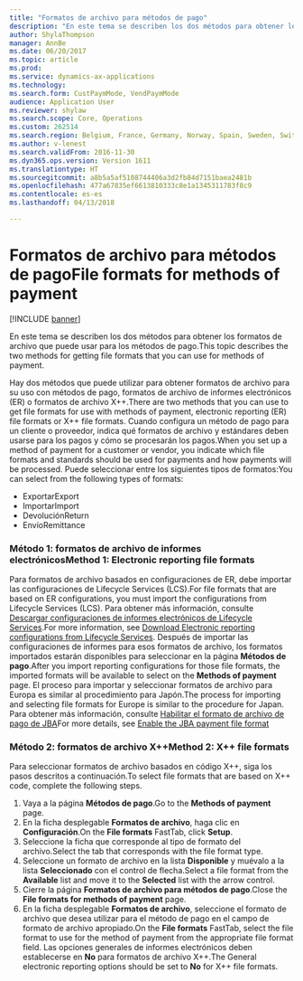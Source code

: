 ```yaml
---
title: "Formatos de archivo para métodos de pago"
description: "En este tema se describen los dos métodos para obtener los formatos de archivo que puede usar para los métodos de pago."
author: ShylaThompson
manager: AnnBe
ms.date: 06/20/2017
ms.topic: article
ms.prod: 
ms.service: dynamics-ax-applications
ms.technology: 
ms.search.form: CustPaymMode, VendPaymMode
audience: Application User
ms.reviewer: shylaw
ms.search.scope: Core, Operations
ms.custom: 262514
ms.search.region: Belgium, France, Germany, Norway, Spain, Sweden, Switzerland
ms.author: v-lenest
ms.search.validFrom: 2016-11-30
ms.dyn365.ops.version: Version 1611
ms.translationtype: HT
ms.sourcegitcommit: a8b5a5af5108744406a3d2fb84d7151baea2481b
ms.openlocfilehash: 477a67835ef6613810333c8e1a1345311783f8c9
ms.contentlocale: es-es
ms.lasthandoff: 04/13/2018

---
```


# <a name="file-formats-for-methods-of-payment"></a><span data-ttu-id="d09fb-103">Formatos de archivo para métodos de pago</span><span class="sxs-lookup"><span data-stu-id="d09fb-103">File formats for methods of payment</span></span>

[!INCLUDE [banner](../includes/banner.md)]

<span data-ttu-id="d09fb-104">En este tema se describen los dos métodos para obtener los formatos de archivo que puede usar para los métodos de pago.</span><span class="sxs-lookup"><span data-stu-id="d09fb-104">This topic describes the two methods for getting file formats that you can use for methods of payment.</span></span>

<span data-ttu-id="d09fb-105">Hay dos métodos que puede utilizar para obtener formatos de archivo para su uso con métodos de pago, formatos de archivo de informes electrónicos (ER) o formatos de archivo X++.</span><span class="sxs-lookup"><span data-stu-id="d09fb-105">There are two methods that you can use to get file formats for use with methods of payment, electronic reporting (ER) file formats or X++ file formats.</span></span> <span data-ttu-id="d09fb-106">Cuando configura un método de pago para un cliente o proveedor, indica qué formatos de archivo y estándares deben usarse para los pagos y cómo se procesarán los pagos.</span><span class="sxs-lookup"><span data-stu-id="d09fb-106">When you set up a method of payment for a customer or vendor, you indicate which file formats and standards should be used for payments and how payments will be processed.</span></span> <span data-ttu-id="d09fb-107">Puede seleccionar entre los siguientes tipos de formatos:</span><span class="sxs-lookup"><span data-stu-id="d09fb-107">You can select from the following types of formats:</span></span>

-   <span data-ttu-id="d09fb-108">Exportar</span><span class="sxs-lookup"><span data-stu-id="d09fb-108">Export</span></span>
-   <span data-ttu-id="d09fb-109">Importar</span><span class="sxs-lookup"><span data-stu-id="d09fb-109">Import</span></span>
-   <span data-ttu-id="d09fb-110">Devolución</span><span class="sxs-lookup"><span data-stu-id="d09fb-110">Return</span></span>
-   <span data-ttu-id="d09fb-111">Envío</span><span class="sxs-lookup"><span data-stu-id="d09fb-111">Remittance</span></span>

### <a name="method-1-electronic-reporting-file-formats"></a><span data-ttu-id="d09fb-112">Método 1: formatos de archivo de informes electrónicos</span><span class="sxs-lookup"><span data-stu-id="d09fb-112">Method 1: Electronic reporting file formats</span></span>

<span data-ttu-id="d09fb-113">Para formatos de archivo basados en configuraciones de ER, debe importar las configuraciones de Lifecycle Services (LCS).</span><span class="sxs-lookup"><span data-stu-id="d09fb-113">For file formats that are based on ER configurations, you must import the configurations from Lifecycle Services (LCS).</span></span> <span data-ttu-id="d09fb-114">Para obtener más información, consulte [Descargar configuraciones de informes electrónicos de Lifecycle Services](../../dev-itpro/analytics/download-electronic-reporting-configuration-lcs.md).</span><span class="sxs-lookup"><span data-stu-id="d09fb-114">For more information, see [Download Electronic reporting configurations from Lifecycle Services](../../dev-itpro/analytics/download-electronic-reporting-configuration-lcs.md).</span></span> <span data-ttu-id="d09fb-115">Después de importar las configuraciones de informes para esos formatos de archivo, los formatos importados estarán disponibles para seleccionar en la página **Métodos de pago**.</span><span class="sxs-lookup"><span data-stu-id="d09fb-115">After you import reporting configurations for those file formats, the imported formats will be available to select on the **Methods of payment** page.</span></span> <span data-ttu-id="d09fb-116">El proceso para importar y seleccionar formatos de archivo para Europa es similar al procedimiento para Japón.</span><span class="sxs-lookup"><span data-stu-id="d09fb-116">The process for importing and selecting file formats for Europe is similar to the procedure for Japan.</span></span> <span data-ttu-id="d09fb-117">Para obtener más información, consulte [Habilitar el formato de archivo de pago de JBA](tasks/jba-payment-file-format.md)</span><span class="sxs-lookup"><span data-stu-id="d09fb-117">For more details, see [Enable the JBA payment file format](tasks/jba-payment-file-format.md)</span></span>

### <a name="method-2-x-file-formats"></a><span data-ttu-id="d09fb-118">Método 2: formatos de archivo X++</span><span class="sxs-lookup"><span data-stu-id="d09fb-118">Method 2: X++ file formats</span></span>

<span data-ttu-id="d09fb-119">Para seleccionar formatos de archivo basados en código X++, siga los pasos descritos a continuación.</span><span class="sxs-lookup"><span data-stu-id="d09fb-119">To select file formats that are based on X++ code, complete the following steps.</span></span>

1.  <span data-ttu-id="d09fb-120">Vaya a la página **Métodos de pago**.</span><span class="sxs-lookup"><span data-stu-id="d09fb-120">Go to the **Methods of payment** page.</span></span>
2.  <span data-ttu-id="d09fb-121">En la ficha desplegable **Formatos de archivo**, haga clic en **Configuración**.</span><span class="sxs-lookup"><span data-stu-id="d09fb-121">On the **File formats** FastTab, click **Setup**.</span></span>
3.  <span data-ttu-id="d09fb-122">Seleccione la ficha que corresponde al tipo de formato del archivo.</span><span class="sxs-lookup"><span data-stu-id="d09fb-122">Select the tab that corresponds with the file format type.</span></span>
4.  <span data-ttu-id="d09fb-123">Seleccione un formato de archivo en la lista **Disponible** y muévalo a la lista **Seleccionado** con el control de flecha.</span><span class="sxs-lookup"><span data-stu-id="d09fb-123">Select a file format from the **Available** list and move it to the **Selected** list with the arrow control.</span></span>
5.  <span data-ttu-id="d09fb-124">Cierre la página **Formatos de archivo para métodos de pago**.</span><span class="sxs-lookup"><span data-stu-id="d09fb-124">Close the **File formats for methods of payment** page.</span></span>
6.  <span data-ttu-id="d09fb-125">En la ficha desplegable **Formatos de archivo**, seleccione el formato de archivo que desea utilizar para el método de pago en el campo de formato de archivo apropiado.</span><span class="sxs-lookup"><span data-stu-id="d09fb-125">On the **File formats** FastTab, select the file format to use for the method of payment from the appropriate file format field.</span></span> <span data-ttu-id="d09fb-126">Las opciones generales de informes electrónicos deben establecerse en **No** para formatos de archivo X++.</span><span class="sxs-lookup"><span data-stu-id="d09fb-126">The General electronic reporting options should be set to **No** for X++ file formats.</span></span>





